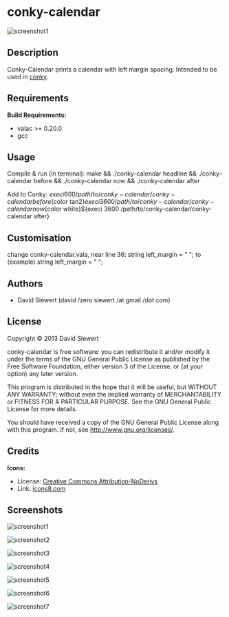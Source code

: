 
# conky-calendar #

![screenshot1](https://raw.github.com/zeromancer/mangawatcher/master/screenshots/3.png)


## Description ##

Conky-Calendar prints a calendar with left margin spacing.
Intended to be used in [conky](http://conky.sourceforge.net/).


## Requirements ##

**Build Requirements:**
 * valac >= 0.20.0
 * gcc


## Usage ##

Compile & run (in terminal):
	make && ./conky-calendar headline && ./conky-calendar before && ./conky-calendar now && ./conky-calendar after

Add to Conky:
	${execi 600 /path/to/conky-calendar/conky-calendar before}${color tan2}${execi 3600 /path/to/conky-calendar/conky-calendar now}${color white}${execi 3600 /path/to/conky-calendar/conky-calendar after}


## Customisation ##

change conky-calendar.vala, near line 36:
	string left_margin = "   ";
to (example)
	string left_margin = "        ";


## Authors ##
 * David Siewert (david /zero siewert /at gmail /dot com)


## License ##

Copyright © 2013 David Siewert

conky-calendar is free software: you can redistribute it and/or modify it under the terms of the GNU General Public License as published by the Free Software Foundation, either version 3 of the License, or (at your option) any later version.

This program is distributed in the hope that it will be useful, but WITHOUT ANY WARRANTY; without even the implied warranty of MERCHANTABILITY or FITNESS FOR A PARTICULAR PURPOSE. See the GNU General Public License for more details.

You should have received a copy of the GNU General Public License along with this program. If not, see http://www.gnu.org/licenses/.


## Credits ##

**Icons:**
 * License: [Creative Commons Attribution-NoDerivs](http://creativecommons.org/licenses/by-nd/3.0/)
 * Link: [icons8.com](http://icons8.com/)


## Screenshots ##

![screenshot1](https://raw.github.com/zeromancer/mangawatcher/master/screenshots/1.png)

![screenshot2](https://raw.github.com/zeromancer/mangawatcher/master/screenshots/2.png)

![screenshot3](https://raw.github.com/zeromancer/mangawatcher/master/screenshots/3.png)

![screenshot4](https://raw.github.com/zeromancer/mangawatcher/master/screenshots/4.png)

![screenshot5](https://raw.github.com/zeromancer/mangawatcher/master/screenshots/5.png)

![screenshot6](https://raw.github.com/zeromancer/mangawatcher/master/screenshots/6.png)

![screenshot7](https://raw.github.com/zeromancer/mangawatcher/master/screenshots/7.png)

